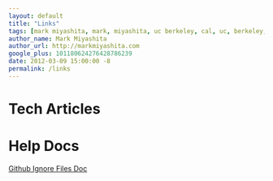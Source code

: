 ```yaml
---
layout: default
title: "Links"
tags: [mark miyashita, mark, miyashita, uc berkeley, cal, uc, berkeley, university of california, berkeley, computer science, cs, eecs, electrical engineering, mac, iphone, mac os x, mac hints, binaryage, mac hints from binaryage, tutorial, blog, apple, technology]
author_name: Mark Miyashita
author_url: http://markmiyashita.com
google_plus: 101180624276428786239
date: 2012-03-09 15:00:00 -8
permalink: /links
---
```


<h1>Tech Articles</h1>

<h1>Help Docs</h1>
<a href="http://help.github.com/ignore-files/">Github Ignore Files Doc</a>
